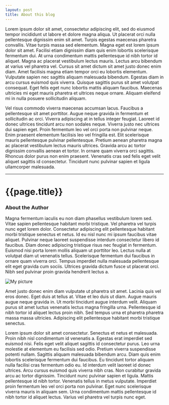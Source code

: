 ```yaml
---
layout: post
title: About this blog
---
```


Lorem ipsum dolor sit amet, consectetur adipiscing elit, sed do eiusmod tempor incididunt ut labore et dolore magna aliqua. Ut placerat orci nulla pellentesque dignissim enim sit amet. Turpis egestas maecenas pharetra convallis. Vitae turpis massa sed elementum. Magna eget est lorem ipsum dolor sit amet. Facilisi etiam dignissim diam quis enim lobortis scelerisque fermentum dui. At urna condimentum mattis pellentesque id nibh tortor id aliquet. Magna ac placerat vestibulum lectus mauris. Lectus arcu bibendum at varius vel pharetra vel. Cursus sit amet dictum sit amet justo donec enim diam. Amet facilisis magna etiam tempor orci eu lobortis elementum. Vulputate sapien nec sagittis aliquam malesuada bibendum. Egestas diam in arcu cursus euismod quis viverra. Quisque sagittis purus sit amet volutpat consequat. Eget felis eget nunc lobortis mattis aliquam faucibus. Maecenas ultricies mi eget mauris pharetra et ultrices neque ornare. Aliquam eleifend mi in nulla posuere sollicitudin aliquam.

Vel risus commodo viverra maecenas accumsan lacus. Faucibus a pellentesque sit amet porttitor. Augue neque gravida in fermentum et sollicitudin ac orci. Viverra adipiscing at in tellus integer feugiat. Laoreet id donec ultrices tincidunt arcu non sodales neque. Viverra justo nec ultrices dui sapien eget. Proin fermentum leo vel orci porta non pulvinar neque. Enim praesent elementum facilisis leo vel fringilla est. Elit scelerisque mauris pellentesque pulvinar pellentesque. Pretium aenean pharetra magna ac placerat vestibulum lectus mauris ultrices. Gravida arcu ac tortor dignissim convallis aenean et tortor. In ornare quam viverra orci sagittis. Rhoncus dolor purus non enim praesent. Venenatis cras sed felis eget velit aliquet sagittis id consectetur. Tincidunt nunc pulvinar sapien et ligula ullamcorper malesuada.

---

# {{page.title}}

### About the Author

Magna fermentum iaculis eu non diam phasellus vestibulum lorem sed. Vitae sapien pellentesque habitant morbi tristique. Vel pharetra vel turpis nunc eget lorem dolor. Consectetur adipiscing elit pellentesque habitant morbi tristique senectus et netus. Id eu nisl nunc mi ipsum faucibus vitae aliquet. Pulvinar neque laoreet suspendisse interdum consectetur libero id faucibus. Diam donec adipiscing tristique risus nec feugiat in fermentum. Euismod nisi porta lorem mollis aliquam ut porttitor leo. Lectus nulla at volutpat diam ut venenatis tellus. Scelerisque fermentum dui faucibus in ornare quam viverra orci. Tempus imperdiet nulla malesuada pellentesque elit eget gravida cum sociis. Ultrices gravida dictum fusce ut placerat orci. Nibh sed pulvinar proin gravida hendrerit lectus a.

![My picture]({{site.baseurl}}/images/ghart2.png)

Amet justo donec enim diam vulputate ut pharetra sit amet. Lacinia quis vel eros donec. Eget duis at tellus at. Vitae et leo duis ut diam. Augue mauris augue neque gravida in. Ut morbi tincidunt augue interdum velit. Aliquam purus sit amet luctus venenatis lectus magna fringilla urna. Pellentesque id nibh tortor id aliquet lectus proin nibh. Sed tempus urna et pharetra pharetra massa massa ultricies. Adipiscing elit pellentesque habitant morbi tristique senectus.

Lorem ipsum dolor sit amet consectetur. Senectus et netus et malesuada. Proin nibh nisl condimentum id venenatis a. Egestas erat imperdiet sed euismod nisi. Felis eget velit aliquet sagittis id consectetur purus. Leo urna molestie at elementum eu facilisis sed odio. Pretium viverra suspendisse potenti nullam. Sagittis aliquam malesuada bibendum arcu. Diam quis enim lobortis scelerisque fermentum dui faucibus. Eu tincidunt tortor aliquam nulla facilisi cras fermentum odio eu. Id interdum velit laoreet id donec ultrices. Arcu cursus euismod quis viverra nibh cras. Non curabitur gravida arcu ac tortor dignissim. Tincidunt nunc pulvinar sapien et ligula. Mattis pellentesque id nibh tortor. Venenatis tellus in metus vulputate. Imperdiet proin fermentum leo vel orci porta non pulvinar. Eget nunc scelerisque viverra mauris in aliquam sem. Urna condimentum mattis pellentesque id nibh tortor id aliquet lectus. Varius vel pharetra vel turpis nunc eget.
